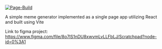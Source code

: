 [![Page-Build](https://github.com/LarsGKodehode/meme-generator/actions/workflows/node.js.yml/badge.svg?branch=gh-pages&event=deployment_status)](https://github.com/LarsGKodehode/meme-generator/workflows/node)

A simple meme generator implemented as a single page app utilizing React and built using Vite

Link to figma project: https://www.figma.com/file/8o7lS1nDU8xwvmLvLLFbLJ/Scratchpad?node-id=0%3A1
